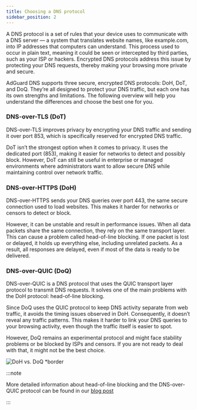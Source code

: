 ```yaml
---
title: Choosing a DNS protocol
sidebar_position: 2
---
```


A DNS protocol is a set of rules that your device uses to communicate with a DNS server — a system that translates website names, like example.com, into IP addresses that computers can understand. This process used to occur in plain text, meaning it could be seen or intercepted by third parties, such as your ISP or hackers. Encrypted DNS protocols address this issue by protecting your DNS requests, thereby making your browsing more private and secure.

AdGuard DNS supports three secure, encrypted DNS protocols: DoH, DoT, and DoQ. They’re all designed to protect your DNS traffic, but each one has its own strengths and limitations. The following overview will help you understand the differences and choose the best one for you.

### DNS-over-TLS (DoT)

DNS-over-TLS improves privacy by encrypting your DNS traffic and sending it over port 853, which is specifically reserved for encrypted DNS traffic.

DoT isn’t the strongest option when it comes to privacy. It uses the dedicated port (853), making it easier for networks to detect and possibly block. However, DoT can still be useful in enterprise or managed environments where administrators want to allow secure DNS while maintaining control over network traffic.

### DNS-over-HTTPS (DoH)

DNS-over-HTTPS sends your DNS queries over port 443, the same secure connection used to load websites. This makes it harder for networks or censors to detect or block.

However, it can be unstable and result in performance issues. When all data packets share the same connection, they rely on the same transport layer. This can cause a problem called head-of-line blocking. If one packet is lost or delayed, it holds up everything else, including unrelated packets. As a result, all responses are delayed, even if most of the data is ready to be delivered.

### DNS-over-QUIC (DoQ)

DNS-over-QUIC is a DNS protocol that uses the QUIC transport layer protocol to transmit DNS requests. It solves one of the main problems with the DoH protocol: head-of-line blocking.

Since DoQ uses the QUIC protocol to keep DNS activity separate from web traffic, it avoids the timing issues observed in DoH. Consequently, it doesn’t reveal any traffic patterns. This makes it harder to link your DNS queries to your browsing activity, even though the traffic itself is easier to spot.

However, DoQ remains an experimental protocol and might face stability problems or be blocked by ISPs and censors. If you are not ready to deal with that, it might not be the best choice.

![DoH vs. DoQ \*border](https://cdn.adtidy.org/blog/new/gy178dohdoq.jpg)

:::note

More detailed information about head-of-line blocking and the DNS-over-QUIC protocol can be found in our [blog post](https://adguard-dns.io/en/blog/dns-over-quic.html)

:::
